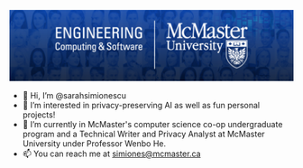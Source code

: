 ![](https://github.com/sarahsimionescu/sarahsimionescu/blob/main/Banner.png)
- 👋 Hi, I’m @sarahsimionescu
- 👀 I’m interested in privacy-preserving AI as well as fun personal projects!
- 🌱 I’m currently in McMaster's computer science co-op undergraduate program and a Technical Writer and Privacy Analyst at McMaster University under Professor Wenbo He.
- 📫 You can reach me at simiones@mcmaster.ca

<!---
sarahsimionescu/sarahsimionescu is a ✨ special ✨ repository because its `README.md` (this file) appears on your GitHub profile.
You can click the Preview link to take a look at your changes.
--->
